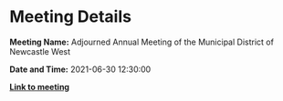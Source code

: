 # Meeting Details

**Meeting Name:** Adjourned Annual Meeting of the Municipal District of Newcastle West

**Date and Time:** 2021-06-30 12:30:00

**<a href="https://www.limerick.ie/council/whats-on/adjourned-annual-meeting-municipal-district-newcastle-west" target="_blank">Link to meeting</a>**
